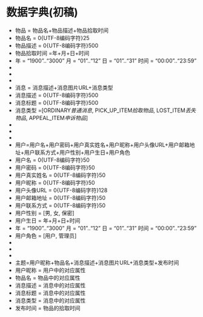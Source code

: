 # 数据字典(初稿)


* 物品 = 物品名+物品描述+物品拾取时间
* 物品名 = 0{UTF-8编码字符}25
* 物品描述 = 0{UTF-8编码字符}500
* 物品拾取时间 =年+月+日+时间
* 年 = “1900”..“3000”   月 = “01”..“12”   日 = “01”..“31” 时间 = “00:00”..“23:59”
* 
* 
* 
* 消息 = 消息描述+消息图片URL+消息类型
* 消息描述 = 0{UTF-8编码字符}500
* 消息标题 = 0{UTF-8编码字符}500
* 消息类型 =[ORDINARY*普通消息*, PICK_UP_ITEM*拾取物品*, LOST_ITEM*丢失物品*, APPEAL_ITEM*申诉物品*]
* 
* 
* 
* 用户=用户名+用户密码+用户真实姓名+用户昵称+用户头像URL+用户邮箱地址+用户联系方式+用户性别+用户生日+用户角色
* 用户名 = 0{UTF-8编码字符}50
* 用户密码 = 0{UTF-8编码字符}50
* 用户真实姓名 = 0{UTF-8编码字符}50
* 用户昵称 = 0{UTF-8编码字符}50
* 用户头像URL = 0{UTF-8编码字符}128
* 用户邮箱地址 = 0{UTF-8编码字符}50
* 用户联系方式 = 0{UTF-8编码字符}50
* 用户性别 = [男, 女, 保密]
* 用户生日 = 年+月+日+时间
* 年 = “1900”..“3000”   月 = “01”..“12”   日 = “01”..“31” 时间 = “00:00”..“23:59”
* 用户角色 = [用户, 管理员]
* 
* 
* 
* 主题=用户昵称+物品名+消息描述+消息图片URL+消息类型+发布时间
* 用户昵称 = 用户中的对应属性
* 物品名 = 物品中的对应属性
* 消息描述 = 消息中的对应属性
* 消息标题 = 消息中的对应属性
* 消息类型 = 消息中的对应属性
* 发布时间 = 物品的拾取时间
